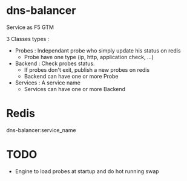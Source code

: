 # dns-balancer
Service as F5 GTM

3 Classes types :
 - Probes : Independant probe who simply update his status on redis
    - Probe have one type (ip, http, application check, ...) 
 - Backend : Check probes status. 
    - If probes don't exit, publish a new probes on redis 
    - Backend can have one or more Probe
 - Services : A service name
    - Services can have one or more Backend

# Redis 


dns-balancer:service_name


# TODO
 - Engine to load probes at startup and do hot running swap